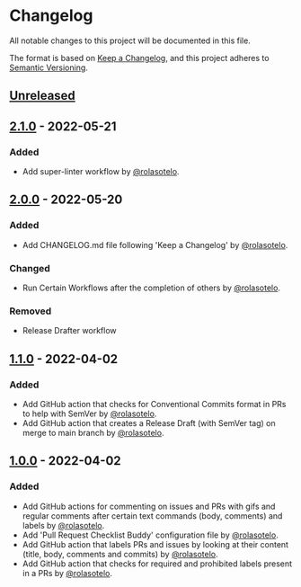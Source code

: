 <!-- markdownlint-disable MD024 -->

# Changelog

All notable changes to this project will be documented in this file.

The format is based on [Keep a Changelog](https://keepachangelog.com/en/1.0.0/),
and this project adheres to [Semantic Versioning](https://semver.org/spec/v2.0.0.html).

## [Unreleased]

## [2.1.0] - 2022-05-21

### Added

- Add super-linter workflow by [@rolasotelo](https://github.com/rolasotelo).

## [2.0.0] - 2022-05-20

### Added

- Add CHANGELOG.md file following 'Keep a Changelog' by [@rolasotelo](https://github.com/rolasotelo).

### Changed

- Run Certain Workflows after the completion of others by [@rolasotelo](https://github.com/rolasotelo).

### Removed

- Release Drafter workflow

## [1.1.0] - 2022-04-02

### Added

- Add GitHub action that checks for Conventional Commits format in PRs to help with SemVer by [@rolasotelo](https://github.com/rolasotelo).
- Add GitHub action that creates a Release Draft (with SemVer tag) on merge to main branch by [@rolasotelo](https://github.com/rolasotelo).

## [1.0.0] - 2022-04-02

### Added

- Add GitHub actions for commenting on issues and PRs with gifs and regular comments after certain text commands (body, comments) and labels by [@rolasotelo](https://github.com/rolasotelo).
- Add 'Pull Request Checklist Buddy' configuration file by [@rolasotelo](https://github.com/rolasotelo).
- Add GitHub action that labels PRs and issues by looking at their content (title, body, comments and commits) by [@rolasotelo](https://github.com/rolasotelo).
- Add GitHub action that checks for required and prohibited labels present in a PRs by [@rolasotelo](https://github.com/rolasotelo).

[unreleased]: https://github.com/nantli/repo-template/compare/v2.1.0...HEAD
[2.1.0]: https://github.com/nantli/repo-template/compare/v2.0.0...v2.1.0
[2.0.0]: https://github.com/nantli/repo-template/compare/v1.1.0...v2.0.0
[1.1.0]: https://github.com/nantli/repo-template/compare/v1.0.0...v1.1.0
[1.0.0]: https://github.com/nantli/repo-template/compare/v0.0.0...v1.0.0
